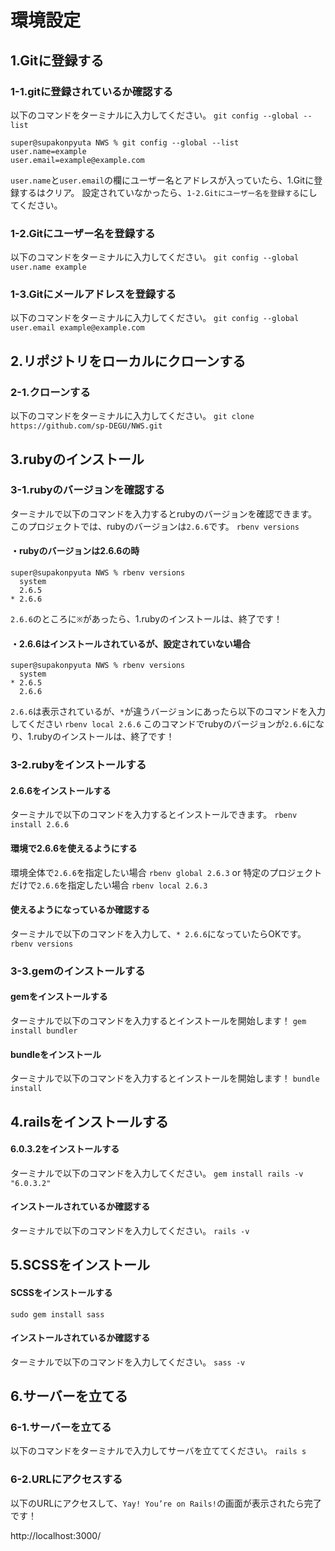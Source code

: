 # 環境設定
## 1.Gitに登録する
### 1-1.gitに登録されているか確認する
以下のコマンドをターミナルに入力してください。
`git config --global --list`

```commandLine
super@supakonpyuta NWS % git config --global --list
user.name=example
user.email=example@example.com
```
`user.name`と`user.email`の欄にユーザー名とアドレスが入っていたら、1.Gitに登録するはクリア。
設定されていなかったら、`1-2.Gitにユーザー名を登録する`にしてください。

### 1-2.Gitにユーザー名を登録する
以下のコマンドをターミナルに入力してください。
`git config --global user.name example`

### 1-3.Gitにメールアドレスを登録する
以下のコマンドをターミナルに入力してください。
`git config --global user.email example@example.com`

## 2.リポジトリをローカルにクローンする
### 2-1.クローンする
以下のコマンドをターミナルに入力してください。
`git clone https://github.com/sp-DEGU/NWS.git`

## 3.rubyのインストール
### 3-1.rubyのバージョンを確認する
ターミナルで以下のコマンドを入力するとrubyのバージョンを確認できます。
このプロジェクトでは、rubyのバージョンは`2.6.6`です。
`rbenv versions`

#### ・rubyのバージョンは2.6.6の時
```commandLine
super@supakonpyuta NWS % rbenv versions
  system
  2.6.5
* 2.6.6
```
`2.6.6`のところに`※`があったら、1.rubyのインストールは、終了です！

#### ・2.6.6はインストールされているが、設定されていない場合
```commandLine
super@supakonpyuta NWS % rbenv versions
  system
* 2.6.5
  2.6.6
```
`2.6.6`は表示されているが、`*`が違うバージョンにあったら以下のコマンドを入力してください
`rbenv local 2.6.6`
このコマンドでrubyのバージョンが`2.6.6`になり、1.rubyのインストールは、終了です！

### 3-2.rubyをインストールする
#### 2.6.6をインストールする
ターミナルで以下のコマンドを入力するとインストールできます。
`rbenv install 2.6.6`

#### 環境で2.6.6を使えるようにする
環境全体で`2.6.6`を指定したい場合
`rbenv global 2.6.3`
or
特定のプロジェクトだけで`2.6.6`を指定したい場合
`rbenv local 2.6.3`

#### 使えるようになっているか確認する
ターミナルで以下のコマンドを入力して、`* 2.6.6`になっていたらOKです。
`rbenv versions`

### 3-3.gemのインストールする
#### gemをインストールする
ターミナルで以下のコマンドを入力するとインストールを開始します！
`gem install bundler`

#### bundleをインストール
ターミナルで以下のコマンドを入力するとインストールを開始します！
`bundle install`

## 4.railsをインストールする
#### 6.0.3.2をインストールする
ターミナルで以下のコマンドを入力してください。
`gem install rails -v "6.0.3.2"`

#### インストールされているか確認する
ターミナルで以下のコマンドを入力してください。
`rails -v`

## 5.SCSSをインストール
#### SCSSをインストールする
`sudo gem install sass`

#### インストールされているか確認する
ターミナルで以下のコマンドを入力してください。
`sass -v`


## 6.サーバーを立てる
### 6-1.サーバーを立てる
以下のコマンドをターミナルで入力してサーバを立ててください。
`rails s`
### 6-2.URLにアクセスする
以下のURLにアクセスして、`Yay! You’re on Rails!`の画面が表示されたら完了です！

http://localhost:3000/

